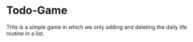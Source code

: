 # Todo-Game
THis is a simple game in which we only adding and deleting the daily life routine in a list.
